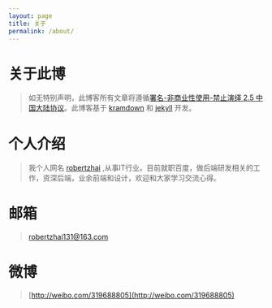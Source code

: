 ```yaml
---
layout: page
title: 关于
permalink: /about/
---
```



# 关于此博
>如无特别声明，此博客所有文章将遵循[署名-非商业性使用-禁止演绎 2.5 中国大陆协议](https://creativecommons.org/licenses/by-nc-nd/2.5/cn/)。此博客基于 [kramdown](http://kramdown.gettalong.org/quickref.html) 和 [jekyll](http://jekyllrb.com/) 开发。

# 个人介绍
>我个人网名 [robertzhai](https://github.com/robertzhai) ,从事IT行业。目前就职百度，做后端研发相关的工作，资深后端，业余前端和设计，欢迎和大家学习交流心得。

# 邮箱
>[robertzhai131@163.com](mailto:robertzhai131@163.com)

# 微博
>[http://weibo.com/319688805](http://weibo.com/319688805)

